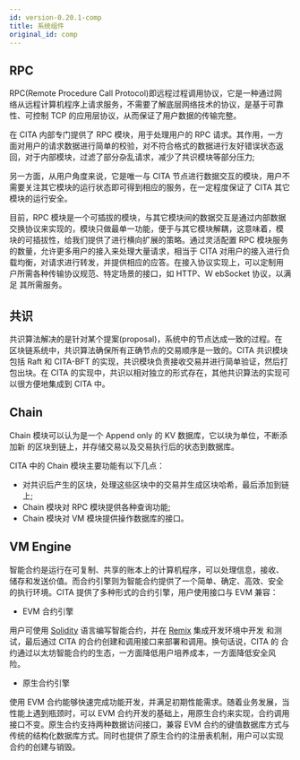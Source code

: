```yaml
---
id: version-0.20.1-comp
title: 系统组件
original_id: comp
---
```

## RPC

RPC(Remote Procedure Call Protocol)即远程过程调用协议，它是一种通过网 络从远程计算机程序上请求服务，不需要了解底层网络技术的协议，是基于可靠 性、可控制 TCP 的应用层协议，从而保证了用户数据的传输完整。

在 CITA 内部专门提供了 RPC 模块，用于处理用户的 RPC 请求。其作用，一方 面对用户的请求数据进行简单的校验，对不符合格式的数据进行友好错误状态返 回，对于内部模块，过滤了部分杂乱请求，减少了共识模块等部分压力;

另一方面，从用户角度来说，它是唯一与 CITA 节点进行数据交互的模块，用户不 需要关注其它模块的运行状态即可得到相应的服务，在一定程度保证了 CITA 其它 模块的运行安全。

目前，RPC 模块是一个可插拔的模块，与其它模块间的数据交互是通过内部数据 交换协议来实现的，模块只做最单一功能，便于与其它模块解耦，这意味着，模 块的可插拔性，给我们提供了进行横向扩展的策略。通过灵活配置 RPC 模块服务 的数量，允许更多用户的接入来处理大量请求，相当于 CITA 对用户的接入进行负 载均衡，对请求进行转发，并提供相应的应答。在接入协议实现上，可以定制用 户所需各种传输协议规范、特定场景的接口，如 HTTP、Ｗ ebSocket 协议，以满足 其所需服务。

## 共识

共识算法解决的是针对某个提案(proposal)，系统中的节点达成一致的过程。在 区块链系统中，共识算法确保所有正确节点的交易顺序是一致的。CITA 共识模块 包括 Raft 和 CITA-BFT 的实现，共识模块负责接收交易并进行简单验证，然后打 包出块。在 CITA 的实现中，共识以相对独立的形式存在，其他共识算法的实现可 以很方便地集成到 CITA 中。

## Chain

Chain 模块可以认为是一个 Append only 的 KV 数据库，它以块为单位，不断添加新 的区块到链上，并存储交易以及交易执行后的状态到数据库。

CITA 中的 Chain 模块主要功能有以下几点：

- 对共识后产生的区块，处理这些区块中的交易并生成区块哈希，最后添加到链上;
- Chain 模块对 RPC 模块提供各种查询功能;
- Chain 模块对 VM 模块提供操作数据库的接口。

## VM Engine

智能合约是运行在可复制、共享的账本上的计算机程序，可以处理信息，接收、 储存和发送价值。而合约引擎则为智能合约提供了一个简单、确定、高效、安全 的执行环境。CITA 提供了多种形式的合约引擎，用户使用接口与 EVM 兼容：

- EVM 合约引擎

用户可使用 [Solidity](https://solidity.readthedocs.io/en/latest/introduction-to-smart-contracts.html) 语言编写智能合约，并在 [Remix](http://remix.ethereum.org) 集成开发环境中开发 和测试，最后通过 CITA 的合约创建和调用接口来部署和调用。换句话说，CITA 的 合约通过以太坊智能合约的生态，一方面降低用户培养成本，一方面降低安全风 险。

- 原生合约引擎

使用 EVM 合约能够快速完成功能开发，并满足初期性能需求。随着业务发展，当 性能上遇到瓶颈时，可以 EVM 合约开发的基础上，用原生合约来实现，合约调用 接口不变。原生合约支持两种数据访问接口，兼容 EVM 合约的键值数据库方式与 传统的结构化数据库方式。同时也提供了原生合约的注册表机制，用户可以实现 合约的创建与销毁。